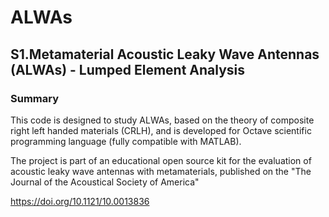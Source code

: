 # ALWAs

## S1.Metamaterial Acoustic Leaky Wave Antennas (ALWAs) - Lumped Element Analysis

### Summary



This code is designed to study ALWAs, based on the theory of composite right left handed materials (CRLH), and is developed for Octave scientific programming language (fully compatible with MATLAB).

The project is part of an educational open source kit for the evaluation of acoustic leaky wave antennas with metamaterials, published on the "The Journal of the Acoustical Society of America"

https://doi.org/10.1121/10.0013836
